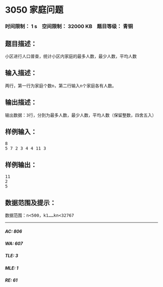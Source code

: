 # 3050 家庭问题   
### 时间限制： 1 s&nbsp;&nbsp;&nbsp;&nbsp;空间限制： 32000 KB&nbsp;&nbsp;&nbsp;&nbsp;题目等级： 青铜  
## 题目描述：  

<pre>
小区进行人口普查，统计小区内家庭的最多人数，最少人数，平均人数
</pre>
  
  
## 输入描述：  

<pre>
两行，第一行为家庭个数n，第二行输入n个家庭各有人数。
</pre>
  
  
## 输出描述：  

<pre>
输出数据：3行，分到为最多人数，最少人数，平均人数（保留整数，四舍五入）
</pre>
  
  
## 样例输入：  

<pre>
8
5 7 2 3 4 4 11 3
</pre>
  
  
## 样例输出：  

<pre>
11
2
5
</pre>
  
  
## 数据范围及提示：  

<pre>
数据范围：n<500，k1……kn<32767
</pre>
  
  
***  

##### AC: 806  
##### WA: 607  
##### TLE: 3  
##### MLE: 1  
##### RE: 61  
